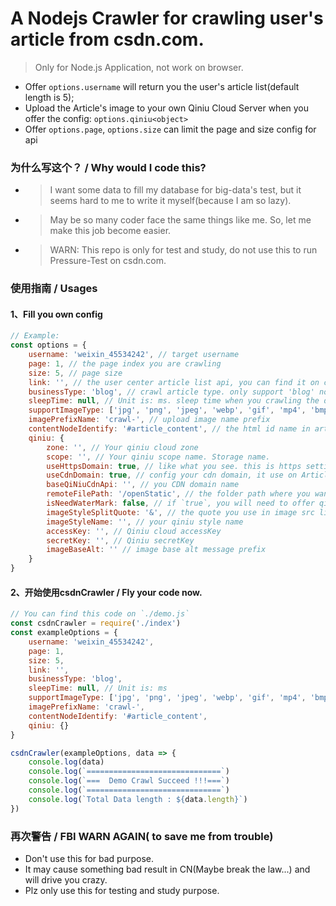 # A Nodejs Crawler for crawling user's article from csdn.com.
> Only for Node.js Application, not work on browser.

- Offer `options.username` will return you the user's article list(default length is 5);
- Upload the Article's image to your own Qiniu Cloud Server when you offer the config: `options.qiniu<object>`
- Offer `options.page`, `options.size` can limit the page and size config for api

### 为什么写这个？ / Why would I code this?

- > I want some data to fill my database for big-data's test, but it seems hard to me to write it myself(because I am so lazy).
- > May be so many coder face the same things like me. So, let me make this job become easier.
- > WARN: This repo is only for test and study, do not use this to run Pressure-Test on csdn.com. 

### 使用指南 / Usages

#### 1、Fill you own config
```javascript
// Example:
const options = {
    username: 'weixin_45534242', // target username
    page: 1, // the page index you are crawling
    size: 5, // page size
    link: '', // the user center article list api, you can find it on csdn.com using: F12
    businessType: 'blog', // crawl article type. only support 'blog' now.
    sleepTime: null, // Unit is: ms. sleep time when you crawling the data, it may save your ip from blocking.
    supportImageType: ['jpg', 'png', 'jpeg', 'webp', 'gif', 'mp4', 'bmp', 'svg'], // support uplaod image
    imagePrefixName: 'crawl-', // upload image name prefix
    contentNodeIdentify: '#article_content', // the html id name in article node
    qiniu: {
        zone: '', // Your qiniu cloud zone
        scope: '', // Your qiniu scope name. Storage name.
        useHttpsDomain: true, // like what you see. this is https setting
        useCdnDomain: true, // config your cdn domain, it use on Article List Image
        baseQiNiuCdnApi: '', // you CDN domain name
        remoteFilePath: '/openStatic', // the folder path where you want to save img
        isNeedWaterMark: false, // if `true`, you will need to offer qiniu image style name, write it below:
        imageStyleSplitQuote: '&', // the quote you use in image src link like: https://qiniu.com/asd.png&scale-my-img
        imageStyleName: '', // your qiniu style name
        accessKey: '', // Qiniu cloud accessKey
        secretKey: '', // Qiniu secretKey
        imageBaseAlt: '' // image base alt message prefix
    }
}
```

#### 2、开始使用csdnCrawler / Fly your code now.
```javascript
// You can find this code on `./demo.js`
const csdnCrawler = require('./index')
const exampleOptions = {
    username: 'weixin_45534242',
    page: 1,
    size: 5,
    link: '',
    businessType: 'blog',
    sleepTime: null, // Unit is: ms
    supportImageType: ['jpg', 'png', 'jpeg', 'webp', 'gif', 'mp4', 'bmp', 'svg'],
    imagePrefixName: 'crawl-',
    contentNodeIdentify: '#article_content',
    qiniu: {}
}

csdnCrawler(exampleOptions, data => {
    console.log(data)
    console.log(`==============================`)
    console.log(`===  Demo Crawl Succeed !!!===`)
    console.log(`==============================`)
    console.log(`Total Data length : ${data.length}`)
})
```

### 再次警告 / FBI WARN AGAIN( to save me from trouble)
- Don't use this for bad purpose.
- It may cause something bad result in CN(Maybe break the law...) and will drive you crazy.
- Plz only use this for testing and study purpose.